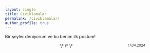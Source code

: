 ```yaml
---
layout: single
title: Cıvıklamalar
permalink: /civiklamalar/
author_profile: true
---
```


Bir şeyler deniyorum ve bu benim ilk postum!
<div style="width:80%; float:left; text-align:center">\* \* \*</div>
<div style="float:left; font-size:0.8em">17.04.2024</div>
